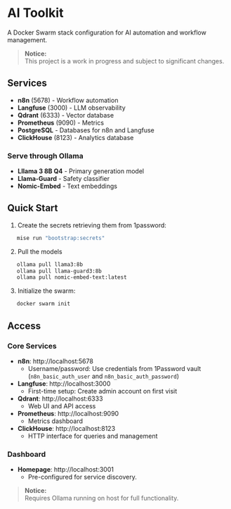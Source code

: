 # AI Toolkit

A Docker Swarm stack configuration for AI automation and workflow management.

> **Notice:**  
> This project is a work in progress and subject to significant changes.

## Services

- **n8n** (5678) - Workflow automation
- **Langfuse** (3000) - LLM observability  
- **Qdrant** (6333) - Vector database
- **Prometheus** (9090) - Metrics
- **PostgreSQL** - Databases for n8n and Langfuse
- **ClickHouse** (8123) - Analytics database

### Serve through Ollama
- **Lllama 3 8B Q4** - Primary generation model
- **Llama-Guard** - Safety classifier
- **Nomic-Embed** - Text embeddings

## Quick Start

1. Create the secrets retrieving them from 1password:
```bash
   mise run "bootstrap:secrets"
```

2. Pull the models
```bash
   ollama pull llama3:8b
   ollama pull llama-guard3:8b
   ollama pull nomic-embed-text:latest
```

3. Initialize the swarm: 
```bash
   docker swarm init
```

## Access

### Core Services
- **n8n**: http://localhost:5678
  - Username/password: Use credentials from 1Password vault (`n8n_basic_auth_user` and `n8n_basic_auth_password`)
- **Langfuse**: http://localhost:3000
  - First-time setup: Create admin account on first visit
- **Qdrant**: http://localhost:6333
  - Web UI and API access
- **Prometheus**: http://localhost:9090
  - Metrics dashboard
- **ClickHouse**: http://localhost:8123
  - HTTP interface for queries and management

### Dashboard
- **Homepage**: http://localhost:3001
  - Pre-configured for service discovery.

> **Notice:**  
> Requires Ollama running on host for full functionality.
